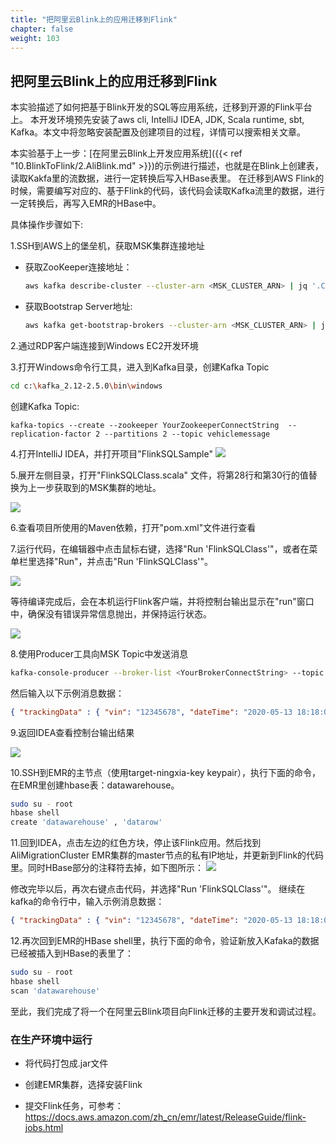 ```yaml
---
title: "把阿里云Blink上的应用迁移到Flink"
chapter: false
weight: 103
---
```


## 把阿里云Blink上的应用迁移到Flink

本实验描述了如何把基于Blink开发的SQL等应用系统，迁移到开源的Flink平台上。
本开发环境预先安装了aws cli, IntelliJ IDEA, JDK, Scala runtime, sbt, Kafka。本文中将忽略安装配置及创建项目的过程，详情可以搜索相关文章。

本实验基于上一步：[在阿里云Blink上开发应用系统]({{< ref "10.BlinkToFlink/2.AliBlink.md" >}})的示例进行描述，也就是在Blink上创建表，读取Kakfa里的流数据，进行一定转换后写入HBase表里。
在迁移到AWS Flink的时候，需要编写对应的、基于Flink的代码，该代码会读取Kafka流里的数据，进行一定转换后，再写入EMR的HBase中。

具体操作步骤如下:

1.SSH到AWS上的堡垒机，获取MSK集群连接地址

  - 获取ZooKeeper连接地址：

    ```bash
    aws kafka describe-cluster --cluster-arn <MSK_CLUSTER_ARN> | jq '.ClusterInfo.ZookeeperConnectString'
    ```

  - 获取Bootstrap Server地址:

    ```bash
    aws kafka get-bootstrap-brokers --cluster-arn <MSK_CLUSTER_ARN> | jq '.BootstrapBrokerString'
    ```

2.通过RDP客户端连接到Windows EC2开发环境

3.打开Windows命令行工具，进入到Kafka目录，创建Kafka Topic

```bash
cd c:\kafka_2.12-2.5.0\bin\windows
```

  创建Kafka Topic:

``` shell
kafka-topics --create --zookeeper YourZookeeperConnectString  --replication-factor 2 --partitions 2 --topic vehiclemessage
```

4.打开IntelliJ IDEA，并打开项目"FlinkSQLSample"
![](/images/BlinkToFlink/1031.png)

5.展开左侧目录，打开"FlinkSQLClass.scala" 文件，将第28行和第30行的值替换为上一步获取到的MSK集群的地址。

![](/images/BlinkToFlink/1032.png)

6.查看项目所使用的Maven依赖，打开"pom.xml"文件进行查看

7.运行代码，在编辑器中点击鼠标右键，选择"Run 'FlinkSQLClass'"，或者在菜单栏里选择"Run"，并点击"Run 'FlinkSQLClass'"。

![](/images/BlinkToFlink/1033.png)

等待编译完成后，会在本机运行Flink客户端，并将控制台输出显示在"run"窗口中，确保没有错误异常信息抛出，并保持运行状态。

![](/images/BlinkToFlink/1034.png)

8.使用Producer工具向MSK Topic中发送消息

```bash 
kafka-console-producer --broker-list <YourBrokerConnectString> --topic vehiclemessage
```

然后输入以下示例消息数据：

```json
{ "trackingData" : { "vin": "12345678", "dateTime": "2020-05-13 18:18:00", "alarmLevel": "01", "gbdata": "hello" } }
```

9.返回IDEA查看控制台输出结果

![](/images/BlinkToFlink/1035.png)

10.SSH到EMR的主节点（使用target-ningxia-key keypair），执行下面的命令，在EMR里创建hbase表：datawarehouse。
```bash
sudo su - root
hbase shell
create 'datawarehouse' , 'datarow'
```

11.回到IDEA，点击左边的红色方块，停止该Flink应用。然后找到AliMigrationCluster EMR集群的master节点的私有IP地址，并更新到Flink的代码里。同时HBase部分的注释符去掉，如下图所示：
![](/images/BlinkToFlink/testHbase.png)

修改完毕以后，再次右键点击代码，并选择"Run 'FlinkSQLClass'"。
继续在kafka的命令行中，输入示例消息数据：
```json
{ "trackingData" : { "vin": "12345678", "dateTime": "2020-05-13 18:18:00", "alarmLevel": "01", "gbdata": "hello" } }
```

12.再次回到EMR的HBase shell里，执行下面的命令，验证新放入Kafaka的数据已经被插入到HBase的表里了：
```bash
sudo su - root
hbase shell
scan 'datawarehouse'
```

至此，我们完成了将一个在阿里云Blink项目向Flink迁移的主要开发和调试过程。

### 在生产环境中运行

- 将代码打包成.jar文件

- 创建EMR集群，选择安装Flink

- 提交Flink任务，可参考：https://docs.aws.amazon.com/zh_cn/emr/latest/ReleaseGuide/flink-jobs.html

  

